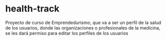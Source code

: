 # health-track
Proyecto de curso de Emprendedurismo, que va a ser un perfil de la salud de los usuarios, donde las organizaciones o profesionales de la medicina, se les dará permiso para editar los perfiles de los usuarios
